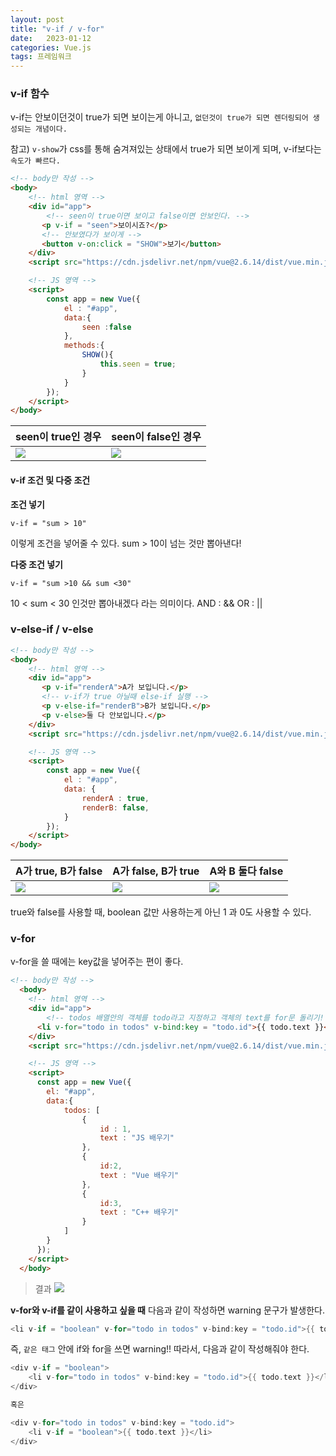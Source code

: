 ```yaml
---
layout: post
title: "v-if / v-for"
date:   2023-01-12
categories: Vue.js
tags: 프레임워크
---
```

### v-if 함수
v-if는 안보이던것이 true가 되면 보이는게 아니고, `없던것이 true가 되면 렌더링되어 생성되는 개념이다.` 

참고) `v-show`가 css를 통해 숨겨져있는 상태에서 true가 되면 보이게 되며, v-if보다는 `속도가 빠르다.`
```html
<!-- body만 작성 -->
<body>
    <!-- html 영역 -->
    <div id="app">
        <!-- seen이 true이면 보이고 false이면 안보인다. -->
       <p v-if = "seen">보이시죠?</p>
       <!-- 안보였다가 보이게 -->
       <button v-on:click = "SHOW">보기</button>
    </div>
    <script src="https://cdn.jsdelivr.net/npm/vue@2.6.14/dist/vue.min.js"></script>

    <!-- JS 영역 -->
    <script>
        const app = new Vue({
            el : "#app",
            data:{
                seen :false
            },
            methods:{
                SHOW(){
                    this.seen = true;
                }
            }
        });
    </script>
</body>
```

|seen이 true인 경우|seen이 false인 경우|
|---|---|
|![](https://images.velog.io/images/dev-hoon/post/72fd188c-9815-4b06-afa4-2d39c156b1a3/image.png)|![](https://images.velog.io/images/dev-hoon/post/6c42aa81-8588-4555-9527-c3aad68e8585/image.png)|


#### v-if 조건 및 다중 조건
**조건 넣기**
```
v-if = "sum > 10" 
```
이렇게 조건을 넣어줄 수 있다. sum > 10이 넘는 것만 뽑아낸다!

**다중 조건 넣기**
```
v-if = "sum >10 && sum <30"
```
10 < sum < 30 인것만 뽑아내겠다 라는 의미이다.
AND : &&
OR : ||


### v-else-if / v-else
```html
<!-- body만 작성 -->
<body>
    <!-- html 영역 -->
    <div id="app">
       <p v-if="renderA">A가 보입니다.</p>
       <!-- v-if가 true 아닐때 else-if 실행 -->
       <p v-else-if="renderB">B가 보입니다.</p>
       <p v-else>둘 다 안보입니다.</p>
    </div>
    <script src="https://cdn.jsdelivr.net/npm/vue@2.6.14/dist/vue.min.js"></script>

    <!-- JS 영역 -->
    <script>
        const app = new Vue({
            el : "#app",
            data: {
                renderA : true,
                renderB: false,
            }
        });
    </script>
</body>
```

|A가 true, B가 false|A가 false, B가 true|A와 B 둘다 false|
|---|---|---|
|![](https://images.velog.io/images/dev-hoon/post/c34578f8-fb42-46ff-9282-c629614de758/image.png)|![](https://images.velog.io/images/dev-hoon/post/cb56e67a-a02e-4d91-a4b0-7c7b1849133c/image.png)|![](https://images.velog.io/images/dev-hoon/post/ef12037b-c9ce-473e-aac5-5be106843ff0/image.png)|


true와 false를 사용할 때, boolean 값만 사용하는게 아닌 1 과 0도 사용할 수 있다.

### v-for
v-for을 쓸 때에는 key값을 넣어주는 편이 좋다.
```html
<!-- body만 작성 -->
  <body>
    <!-- html 영역 -->
    <div id="app">
        <!-- todos 배열안의 객체를 todo라고 지정하고 객체의 text를 for문 돌리기! -->
      <li v-for="todo in todos" v-bind:key = "todo.id">{{ todo.text }}</li>
    </div>
    <script src="https://cdn.jsdelivr.net/npm/vue@2.6.14/dist/vue.min.js"></script>

    <!-- JS 영역 -->
    <script>
      const app = new Vue({
        el: "#app",
        data:{
            todos: [
                {   
                    id : 1,
                    text : "JS 배우기"
                },
                {   
                    id:2,
                    text : "Vue 배우기"
                },
                {   
                    id:3,
                    text : "C++ 배우기"
                }
            ]
        }
      });
    </script>
  </body>
```
>결과 
![](https://images.velog.io/images/dev-hoon/post/54fdba56-852c-46d1-b371-f7c2bce0a81b/image.png)

**v-for와 v-if를 같이 사용하고 싶을 때**
다음과 같이 작성하면 warning 문구가 발생한다.
```cpp
<li v-if = "boolean" v-for="todo in todos" v-bind:key = "todo.id">{{ todo.text }}</li>
```
즉, `같은 태그` 안에 if와 for을 쓰면 warning!!
따라서, 다음과 같이 작성해줘야 한다.
```cpp
<div v-if = "boolean">
	<li v-for="todo in todos" v-bind:key = "todo.id">{{ todo.text }}</li>
</div>

혹은

<div v-for="todo in todos" v-bind:key = "todo.id">
	<li v-if = "boolean">{{ todo.text }}</li>
</div>
```